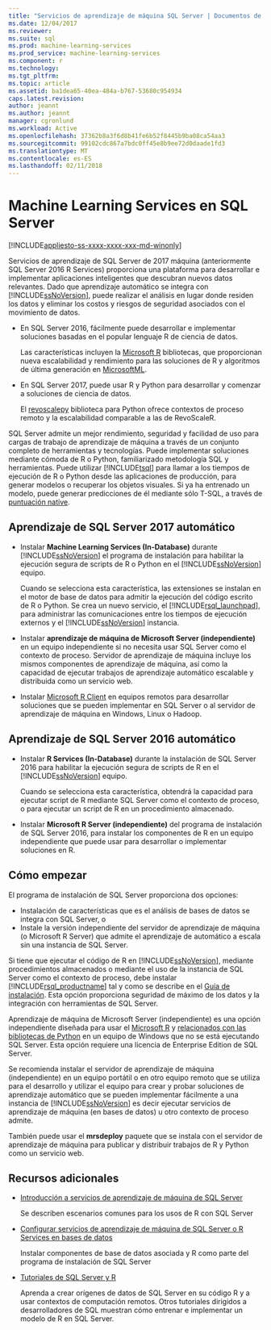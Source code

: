 ```yaml
---
title: "Servicios de aprendizaje de máquina SQL Server | Documentos de Microsoft"
ms.date: 12/04/2017
ms.reviewer: 
ms.suite: sql
ms.prod: machine-learning-services
ms.prod_service: machine-learning-services
ms.component: r
ms.technology: 
ms.tgt_pltfrm: 
ms.topic: article
ms.assetid: ba1dea65-40ea-484a-b767-53680c954934
caps.latest.revision: 
author: jeannt
ms.author: jeannt
manager: cgronlund
ms.workload: Active
ms.openlocfilehash: 37362b8a3f6d8b41fe6b52f8445b9ba08ca54aa3
ms.sourcegitcommit: 99102cdc867a7bdc0ff45e8b9ee72d0daade1fd3
ms.translationtype: MT
ms.contentlocale: es-ES
ms.lasthandoff: 02/11/2018
---
```

# <a name="sql-server-machine-learning-services"></a>Machine Learning Services en SQL Server
[!INCLUDE[appliesto-ss-xxxx-xxxx-xxx-md-winonly](../../includes/appliesto-ss-xxxx-xxxx-xxx-md-winonly.md)]

Servicios de aprendizaje de SQL Server de 2017 máquina (anteriormente SQL Server 2016 R Services) proporciona una plataforma para desarrollar e implementar aplicaciones inteligentes que descubran nuevos datos relevantes. Dado que aprendizaje automático se integra con [!INCLUDE[ssNoVersion](../../includes/ssnoversion-md.md)], puede realizar el análisis en lugar donde residen los datos y eliminar los costos y riesgos de seguridad asociados con el movimiento de datos.
  
+ En SQL Server 2016, fácilmente puede desarrollar e implementar soluciones basadas en el popular lenguaje R de ciencia de datos. 

    Las características incluyen la [Microsoft R](https://docs.microsoft.com/machine-learning-server/r-reference/revoscaler/revoscaler) bibliotecas, que proporcionan nueva escalabilidad y rendimiento para las soluciones de R y algoritmos de última generación en [MicrosoftML](https://docs.microsoft.com/machine-learning-server/r-reference/microsoftml/microsoftml-package).
+ En SQL Server 2017, puede usar R y Python para desarrollar y comenzar a soluciones de ciencia de datos. 

    El [revoscalepy](../python/what-is-revoscalepy.md) biblioteca para Python ofrece contextos de proceso remoto y la escalabilidad comparable a las de RevoScaleR.

SQL Server admite un mejor rendimiento, seguridad y facilidad de uso para cargas de trabajo de aprendizaje de máquina a través de un conjunto completo de herramientas y tecnologías. Puede implementar soluciones mediante cómoda de R o Python, familiarizado metodología SQL y herramientas. Puede utilizar [!INCLUDE[tsql](../../includes/tsql-md.md)] para llamar a los tiempos de ejecución de R o Python desde las aplicaciones de producción, para generar modelos o recuperar los objetos visuales. Si ya ha entrenado un modelo, puede generar predicciones de él mediante sólo T-SQL, a través de [puntuación native](../sql-native-scoring.md).

## <a name="machine-learning-in-sql-server-2017"></a>Aprendizaje de SQL Server 2017 automático

+ Instalar **Machine Learning Services (In-Database)** durante [!INCLUDE[ssNoVersion](../../includes/ssnoversion-md.md)] el programa de instalación para habilitar la ejecución segura de scripts de R o Python en el [!INCLUDE[ssNoVersion](../../includes/ssnoversion-md.md)] equipo.
  
    Cuando se selecciona esta característica, las extensiones se instalan en el motor de base de datos para admitir la ejecución del código escrito de R o Python. Se crea un nuevo servicio, el [!INCLUDE[rsql_launchpad](../../includes/rsql-launchpad-md.md)], para administrar las comunicaciones entre los tiempos de ejecución externos y el [!INCLUDE[ssNoVersion](../../includes/ssnoversion-md.md)] instancia.
  
+ Instalar **aprendizaje de máquina de Microsoft Server (independiente)** en un equipo independiente si no necesita usar SQL Server como el contexto de proceso. Servidor de aprendizaje de máquina incluye los mismos componentes de aprendizaje de máquina, así como la capacidad de ejecutar trabajos de aprendizaje automático escalable y distribuida como un servicio web.
  
+ Instalar [Microsoft R Client](https://docs.microsoft.com/machine-learning-server/r-client/what-is-microsoft-r-client) en equipos remotos para desarrollar soluciones que se pueden implementar en SQL Server o al servidor de aprendizaje de máquina en Windows, Linux o Hadoop.

## <a name="machine-learning-in-sql-server-2016"></a>Aprendizaje de SQL Server 2016 automático

+ Instalar **R Services (In-Database)** durante la instalación de SQL Server 2016 para habilitar la ejecución segura de scripts de R en el [!INCLUDE[ssNoVersion](../../includes/ssnoversion-md.md)] equipo.
  
    Cuando se selecciona esta característica, obtendrá la capacidad para ejecutar script de R mediante SQL Server como el contexto de proceso, o para ejecutar un script de R en un procedimiento almacenado.
  
+ Instalar **Microsoft R Server (independiente)** del programa de instalación de SQL Server 2016, para instalar los componentes de R en un equipo independiente que puede usar para desarrollar o implementar soluciones en R.

## <a name="how-to-get-started"></a>Cómo empezar

El programa de instalación de SQL Server proporciona dos opciones:

+ Instalación de características que es el análisis de bases de datos se integra con SQL Server, o
+ Instale la versión independiente del servidor de aprendizaje de máquina (o Microsoft R Server) que admite el aprendizaje de automático a escala sin una instancia de SQL Server.

Si tiene que ejecutar el código de R en [!INCLUDE[ssNoVersion](../../includes/ssnoversion-md.md)], mediante procedimientos almacenados o mediante el uso de la instancia de SQL Server como el contexto de proceso, debe instalar [!INCLUDE[rsql_productname](../../includes/rsql-productname-md.md)] tal y como se describe en el [Guía de instalación](../../advanced-analytics/r/set-up-sql-server-r-services-in-database.md). Esta opción proporciona seguridad de máximo de los datos y la integración con herramientas de SQL Server.

Aprendizaje de máquina de Microsoft Server (independiente) es una opción independiente diseñada para usar el [Microsoft R](https://docs.microsoft.com/machine-learning-server/r-reference/introducing-r-server-r-package-reference) y [relacionados con las bibliotecas de Python](../python/what-is-revoscalepy.md) en un equipo de Windows que no se está ejecutando SQL Server. Esta opción requiere una licencia de Enterprise Edition de SQL Server.
    
Se recomienda instalar el servidor de aprendizaje de máquina (independiente) en un equipo portátil o en otro equipo remoto que se utiliza para el desarrollo y utilizar el equipo para crear y probar soluciones de aprendizaje automático que se pueden implementar fácilmente a una instancia de [!INCLUDE[ssNoVersion](../../includes/ssnoversion-md.md)] es decir ejecutar servicios de aprendizaje de máquina \(en bases de datos\) u otro contexto de proceso admite.
  
También puede usar el **mrsdeploy** paquete que se instala con el servidor de aprendizaje de máquina para publicar y distribuir trabajos de R y Python como un servicio web.

## <a name="additional-resources"></a>Recursos adicionales

+ [Introducción a servicios de aprendizaje de máquina de SQL Server](../../advanced-analytics/r/getting-started-with-sql-server-r-services.md)
 
    Se describen escenarios comunes para los usos de R con SQL Server

+ [Configurar servicios de aprendizaje de máquina de SQL Server o R Services en bases de datos](../../advanced-analytics/r/set-up-sql-server-r-services-in-database.md)

    Instalar componentes de base de datos asociada y R como parte del programa de instalación de SQL Server
  
+ [Tutoriales de SQL Server y R](../../advanced-analytics/tutorials/sql-server-r-tutorials.md)

    Aprenda a crear orígenes de datos de SQL Server en su código R y a usar contextos de computación remotos. Otros tutoriales dirigidos a desarrolladores de SQL muestran cómo entrenar e implementar un modelo de R en SQL Server.
